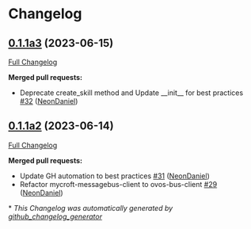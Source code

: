 # Changelog

## [0.1.1a3](https://github.com/NeonGeckoCom/skill-synonyms/tree/0.1.1a3) (2023-06-15)

[Full Changelog](https://github.com/NeonGeckoCom/skill-synonyms/compare/0.1.1a2...0.1.1a3)

**Merged pull requests:**

- Deprecate create\_skill method and Update \_\_init\_\_ for best practices [\#32](https://github.com/NeonGeckoCom/skill-synonyms/pull/32) ([NeonDaniel](https://github.com/NeonDaniel))

## [0.1.1a2](https://github.com/NeonGeckoCom/skill-synonyms/tree/0.1.1a2) (2023-06-14)

[Full Changelog](https://github.com/NeonGeckoCom/skill-synonyms/compare/0.1.0...0.1.1a2)

**Merged pull requests:**

- Update GH automation to best practices [\#31](https://github.com/NeonGeckoCom/skill-synonyms/pull/31) ([NeonDaniel](https://github.com/NeonDaniel))
- Refactor mycroft-messagebus-client to ovos-bus-client [\#29](https://github.com/NeonGeckoCom/skill-synonyms/pull/29) ([NeonDaniel](https://github.com/NeonDaniel))



\* *This Changelog was automatically generated by [github_changelog_generator](https://github.com/github-changelog-generator/github-changelog-generator)*
